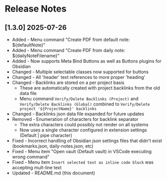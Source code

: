 <!--
### Added
### Changed
### Deprecated
### Removed
### Fixed
### Security
### Updated
-->
# Release Notes

<!-- ## [v-inc] ${YEAR4}-${MONTHNUMBER}-${DATE} -->

## [1.3.0] 2025-07-26
- Added - Menu command "Create PDF from default note: ${defaultNote}"
- Added - Menu command "Create PDF from daily note: ${dailyNoteFilename}"
- Added - Now supports Meta Bind Buttons as well as Buttons plugins for Obsidian
- Changed - Multiple selectable classes now supported for buttons
- Changed - All 'header' text references to more proper 'heading'
- Changed - Backlinks are stored on a per project basis
  - These are automatically created with project backlinks from the old data file
  - Menu command `Verify/Delete Backlinks (Project)` and `Verify/Delete Backlinks (Global)` combined to `Verify/Delete project '${ProjectName}' backlinks`
- Changed - Backlinks json data file expanded for future updates
- Removed - Enumeration of characters for backlink separator
  - The extra characters could possibly not render on all systems
  - Now uses a single character configured in extension settings (Default | pipe character)
- Fixed - Incorrect handling of Obsidian json settings files that didn't exist (bookmarks.json, daily-notes.json, etc)
- Fixed - Menu item "Open vault (Default vault) in VSCode executing wrong command"
- Fixed - Menu item `Insert selected text as inline code block` was accepting mult-line text
- Updated - README.md (this document)
